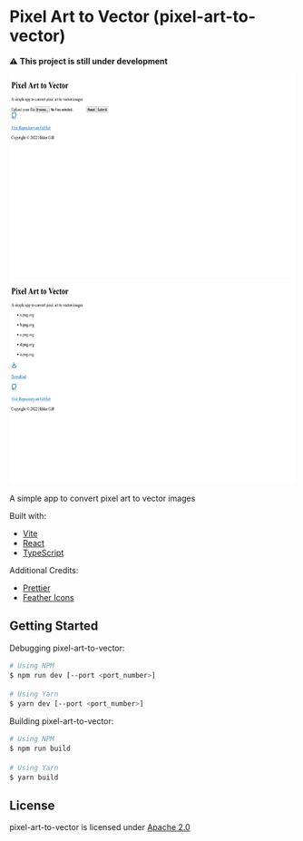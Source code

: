 # Pixel Art to Vector (pixel-art-to-vector)

⚠️ **This project is still under development**

<img src="./docs/screenshot_1.png" height="360" alt="Pixel Art to Vector prompting the user to upload files" />
<img src="./docs/screenshot_2.png" height="360" alt="Pixel Art to Vector after processing uploading files" />

A simple app to convert pixel art to vector images

Built with:

-   [Vite](https://vitejs.dev)
-   [React](https://reactjs.org)
-   [TypeScript](https://www.typescriptlang.org)

Additional Credits:

-   [Prettier](https://prettier.io)
-   [Feather Icons](https://feathericons.com)

## Getting Started

Debugging pixel-art-to-vector:

```bash
# Using NPM
$ npm run dev [--port <port_number>]

# Using Yarn
$ yarn dev [--port <port_number>]
```

Building pixel-art-to-vector:

```bash
# Using NPM
$ npm run build

# Using Yarn
$ yarn build
```

## License

pixel-art-to-vector is licensed under [Apache 2.0](./LICENSE.txt)
